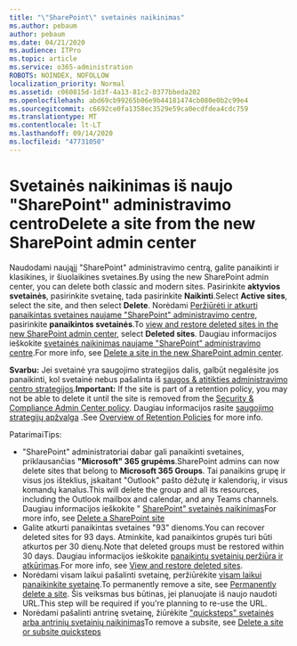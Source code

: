 ```yaml
---
title: "\"SharePoint\" svetainės naikinimas"
ms.author: pebaum
author: pebaum
ms.date: 04/21/2020
ms.audience: ITPro
ms.topic: article
ms.service: o365-administration
ROBOTS: NOINDEX, NOFOLLOW
localization_priority: Normal
ms.assetid: c060815d-1d3f-4a13-81c2-0377bbeda202
ms.openlocfilehash: abd69cb99265b06e9b44181474cb080e0b2c99e4
ms.sourcegitcommit: c6692ce0fa1358ec3529e59ca0ecdfdea4cdc759
ms.translationtype: MT
ms.contentlocale: lt-LT
ms.lasthandoff: 09/14/2020
ms.locfileid: "47731050"
---
```

# <a name="delete-a-site-from-the-new-sharepoint-admin-center"></a><span data-ttu-id="04a0d-102">Svetainės naikinimas iš naujo "SharePoint" administravimo centro</span><span class="sxs-lookup"><span data-stu-id="04a0d-102">Delete a site from the new SharePoint admin center</span></span>

<span data-ttu-id="04a0d-103">Naudodami naująjį "SharePoint" administravimo centrą, galite panaikinti ir klasikines, ir šiuolaikines svetaines.</span><span class="sxs-lookup"><span data-stu-id="04a0d-103">By using the new SharePoint admin center, you can delete both classic and modern sites.</span></span> <span data-ttu-id="04a0d-104">Pasirinkite **aktyvios svetainės**, pasirinkite svetainę, tada pasirinkite **Naikinti**.</span><span class="sxs-lookup"><span data-stu-id="04a0d-104">Select **Active sites**, select the site, and then select **Delete**.</span></span> <span data-ttu-id="04a0d-105">Norėdami [Peržiūrėti ir atkurti panaikintas svetaines naujame "SharePoint" administravimo centre](https://docs.microsoft.com/sharepoint/view-and-restore-deleted-sites-in-new-admin-center), pasirinkite **panaikintos svetainės**.</span><span class="sxs-lookup"><span data-stu-id="04a0d-105">To [view and restore deleted sites in the new SharePoint admin center](https://docs.microsoft.com/sharepoint/view-and-restore-deleted-sites-in-new-admin-center), select **Deleted sites**.</span></span> <span data-ttu-id="04a0d-106">Daugiau informacijos ieškokite [svetainės naikinimas naujame "SharePoint" administravimo centre](https://docs.microsoft.com/sharepoint/delete-site-collection#delete-a-site-in-the-new-sharepoint-admin-center).</span><span class="sxs-lookup"><span data-stu-id="04a0d-106">For more info, see [Delete a site in the new SharePoint admin center](https://docs.microsoft.com/sharepoint/delete-site-collection#delete-a-site-in-the-new-sharepoint-admin-center).</span></span>

<span data-ttu-id="04a0d-107">**Svarbu:** Jei svetainė yra saugojimo strategijos dalis, galbūt negalėsite jos panaikinti, kol svetainė nebus pašalinta iš [saugos &amp; atitikties administravimo centro strategijos](https://protection.office.com/?rfr=AdminCenter#/homepage).</span><span class="sxs-lookup"><span data-stu-id="04a0d-107">**Important:** If the site is part of a retention policy, you may not be able to delete it until the site is removed from the [Security &amp; Compliance Admin Center policy](https://protection.office.com/?rfr=AdminCenter#/homepage).</span></span> <span data-ttu-id="04a0d-108">Daugiau informacijos rasite [saugojimo strategijų apžvalga](https://docs.microsoft.com/microsoft-365/compliance/retention-policies) .</span><span class="sxs-lookup"><span data-stu-id="04a0d-108">See [Overview of Retention Policies](https://docs.microsoft.com/microsoft-365/compliance/retention-policies) for more info.</span></span> 

<span data-ttu-id="04a0d-109">Patarimai</span><span class="sxs-lookup"><span data-stu-id="04a0d-109">Tips:</span></span>
- <span data-ttu-id="04a0d-110">"SharePoint" administratoriai dabar gali panaikinti svetaines, priklausančias **"Microsoft" 365 grupėms**.</span><span class="sxs-lookup"><span data-stu-id="04a0d-110">SharePoint admins can now delete sites that belong to **Microsoft 365 Groups**.</span></span> <span data-ttu-id="04a0d-111">Tai panaikins grupę ir visus jos išteklius, įskaitant "Outlook" pašto dėžutę ir kalendorių, ir visus komandų kanalus.</span><span class="sxs-lookup"><span data-stu-id="04a0d-111">This will delete the group and all its resources, including the Outlook mailbox and calendar, and any Teams channels.</span></span> <span data-ttu-id="04a0d-112">Daugiau informacijos ieškokite " [SharePoint" svetainės naikinimas](https://docs.microsoft.com/sharepoint/manage-sites-in-new-admin-center#delete-a-site)</span><span class="sxs-lookup"><span data-stu-id="04a0d-112">For more info, see [Delete a SharePoint site](https://docs.microsoft.com/sharepoint/manage-sites-in-new-admin-center#delete-a-site)</span></span>
- <span data-ttu-id="04a0d-113">Galite atkurti panaikintas svetaines "93" dienoms.</span><span class="sxs-lookup"><span data-stu-id="04a0d-113">You can recover deleted sites for 93 days.</span></span> <span data-ttu-id="04a0d-114">Atminkite, kad panaikintos grupės turi būti atkurtos per 30 dienų.</span><span class="sxs-lookup"><span data-stu-id="04a0d-114">Note that deleted groups must be restored within 30 days.</span></span> <span data-ttu-id="04a0d-115">Daugiau informacijos ieškokite [panaikintų svetainių peržiūra ir atkūrimas](https://docs.microsoft.com/sharepoint/view-and-restore-deleted-sites-in-new-admin-center).</span><span class="sxs-lookup"><span data-stu-id="04a0d-115">For more info, see [View and restore deleted sites](https://docs.microsoft.com/sharepoint/view-and-restore-deleted-sites-in-new-admin-center).</span></span>
- <span data-ttu-id="04a0d-116">Norėdami visam laikui pašalinti svetainę, peržiūrėkite [visam laikui panaikinkite svetainę](https://docs.microsoft.com/sharepoint/delete-site-collection#permanently-delete-a-site).</span><span class="sxs-lookup"><span data-stu-id="04a0d-116">To permanently remove a site, see [Permanently delete a site](https://docs.microsoft.com/sharepoint/delete-site-collection#permanently-delete-a-site).</span></span> <span data-ttu-id="04a0d-117">Šis veiksmas bus būtinas, jei planuojate iš naujo naudoti URL.</span><span class="sxs-lookup"><span data-stu-id="04a0d-117">This step will be required if you're planning to re-use the URL.</span></span> 
- <span data-ttu-id="04a0d-118">Norėdami pašalinti antrinę svetainę, žiūrėkite ["quicksteps" svetainės arba antrinių svetainių naikinimas](https://support.office.com/article/Delete-a-SharePoint-site-or-subsite-bc37b743-0cef-475e-9a8c-8fc4d40179fb#__bkmkshortcut)</span><span class="sxs-lookup"><span data-stu-id="04a0d-118">To remove a subsite, see [Delete a site or subsite quicksteps](https://support.office.com/article/Delete-a-SharePoint-site-or-subsite-bc37b743-0cef-475e-9a8c-8fc4d40179fb#__bkmkshortcut)</span></span>
